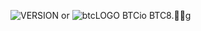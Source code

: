 ![VERSION or](https://user-images.githubusercontent.com/106925214/196284430-92728c61-e4ed-44cf-9e0f-362af56beb01.png)
![btcLOGO](https://user-images.githubusercontent.com/106925214/196282975-889f3beb-bab7-47d4-be22-c6a90c15951a.png)
BTCio
BTC8.g
